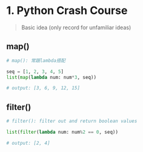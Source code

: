# 1. Python Crash Course
> Basic idea (only record for unfamiliar ideas)

## map()
```python
# map(): 常跟lambda搭配

seq = [1, 2, 3, 4, 5]
list(map(lambda num: num*3, seq))

# output: [3, 6, 9, 12, 15]
```

## filter()
```python
# filter(): filter out and return boolean values

list(filter(lambda num: num%2 == 0, seq))

# output: [2, 4]
```